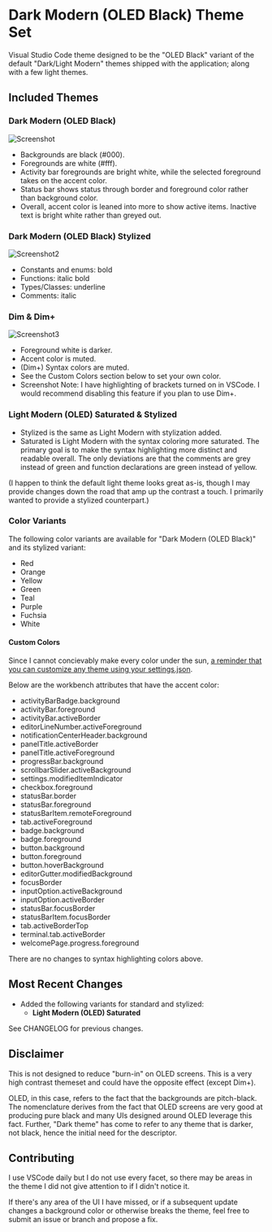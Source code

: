 # Dark Modern (OLED Black) Theme Set

Visual Studio Code theme designed to be the "OLED Black" variant of the default
"Dark/Light Modern" themes shipped with the application; along with a few light themes.

## Included Themes

### Dark Modern (OLED Black)

![Screenshot](images/Screenshot_0.2.0_oled-black.png)

- Backgrounds are black (#000).
- Foregrounds are white (#fff).
- Activity bar foregrounds are bright white, while the selected foreground takes on
the accent color.
- Status bar shows status through border and foreground color rather than background color.
- Overall, accent color is leaned into more to show active items. Inactive text is bright
white rather than greyed out.

### Dark Modern (OLED Black) Stylized

![Screenshot2](images/Screenshot_0.2.0_oled-black-stylized.png)

- Constants and enums: bold
- Functions: italic bold
- Types/Classes: underline
- Comments: italic

### Dim & Dim+

![Screenshot3](images/Screenshot_1.0_dim+.png)

- Foreground white is darker.
- Accent color is muted.
- (Dim+) Syntax colors are muted.
- See the Custom Colors section below to set your own color.
- Screenshot Note: I have highlighting of brackets turned on in VSCode. I would recommend disabling this feature if you plan to use Dim+.

### Light Modern (OLED) Saturated & Stylized

- Stylized is the same as Light Modern with stylization added.
- Saturated is Light Modern with the syntax coloring more saturated. The primary goal is to make
  the syntax highlighting more distinct and readable overall. The only deviations are that the 
  comments are grey instead of green and function declarations are green instead of yellow.

(I happen to think the default light theme looks great as-is, though I may provide changes down the road that amp up the contrast a touch. I primarily wanted to provide a stylized counterpart.)

### Color Variants

The following color variants are available for "Dark Modern (OLED Black)" and its stylized variant:

- Red
- Orange
- Yellow
- Green
- Teal
- Purple
- Fuchsia
- White

#### Custom Colors

Since I cannot concievably make every color under the sun, [a reminder that you
can customize any theme using your settings.json](https://code.visualstudio.com/docs/getstarted/themes#_customizing-a-color-theme).

Below are the workbench attributes that have the accent color:

- activityBarBadge.background
- activityBar.foreground
- activityBar.activeBorder
- editorLineNumber.activeForeground
- notificationCenterHeader.background
- panelTitle.activeBorder
- panelTitle.activeForeground
- progressBar.background
- scrollbarSlider.activeBackground
- settings.modifiedItemIndicator
- checkbox.foreground
- statusBar.border
- statusBar.foreground
- statusBarItem.remoteForeground
- tab.activeForeground
- badge.background
- badge.foreground
- button.background
- button.foreground
- button.hoverBackground
- editorGutter.modifiedBackground
- focusBorder
- inputOption.activeBackground
- inputOption.activeBorder
- statusBar.focusBorder
- statusBarItem.focusBorder
- tab.activeBorderTop
- terminal.tab.activeBorder
- welcomePage.progress.foreground

There are no changes to syntax highlighting colors above.

## Most Recent Changes

- Added the following variants for standard and stylized:
  - **Light Modern (OLED) Saturated**

See CHANGELOG for previous changes.

## Disclaimer

This is not designed to reduce "burn-in" on OLED screens. This is a very
high contrast themeset and could have the opposite effect (except Dim+).

OLED, in this case, refers to the fact that the backgrounds are pitch-black.
The nomenclature derives from the fact that OLED screens are very good at
producing pure black and many UIs designed around OLED leverage this fact.
Further, "Dark theme" has come to refer to any theme that is darker, not black,
hence the initial need for the descriptor.

## Contributing

I use VSCode daily but I do not use every facet, so there may be areas in the
theme I did not give attention to if I didn't notice it.

If there's any area of the UI I have missed, or if a subsequent update changes
a background color or otherwise breaks the theme, feel free to submit an issue
or branch and propose a fix.
